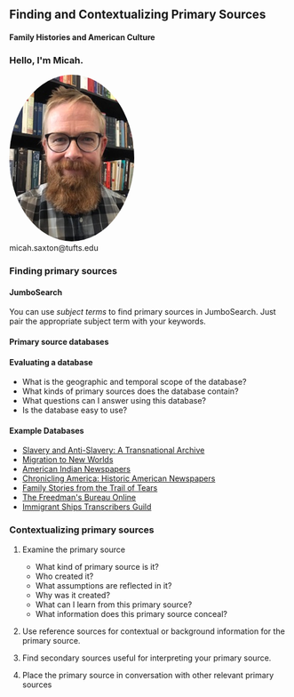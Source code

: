 ## Finding and Contextualizing Primary Sources
#### Family Histories and American Culture


### Hello, I'm Micah.
<img src="./images/saxton_profile.jpg" height=300 style="border-radius: 50%">
<br>
micah.saxton@tufts.edu


### Finding primary sources

#### JumboSearch
You can use *subject terms* to find primary sources in JumboSearch. Just pair the appropriate subject term with your keywords.

#### Primary source databases

#### Evaluating a database
* What is the geographic and temporal scope of the database?
* What kinds of primary sources does the database contain?
* What questions can I answer using this database?
* Is the database easy to use?

#### Example Databases
* [Slavery and Anti-Slavery: A Transnational Archive](https://go-gale-com.ezproxy.library.tufts.edu/ps/start.do?p=SAS&u=mlin_m_tufts)
* [Migration to New Worlds](https://www.library.tufts.edu/ezproxy/ezproxy.asp?location=migrationtonewworlds)
* [American Indian Newspapers](https://www-americanindiannewspapers-amdigital-co-uk.ezproxy.library.tufts.edu/)
* [Chronicling America: Historic American Newspapers](https://chroniclingamerica.loc.gov/)
* [Family Stories from the Trail of Tears](https://ualrexhibits.org/tribalwriters/artifacts/Family-Stories-Trail-of-Tears.html#Carnes)
* [The Freedman's Bureau Online](http://freedmensbureau.com/)
* [Immigrant Ships Transcribers Guild](http://www.immigrantships.net)


### Contextualizing primary sources

1. Examine the primary source

    * What kind of primary source is it?
    * Who created it?
    * What assumptions are reflected in it?
    * Why was it created?
    * What can I learn from this primary source?
    * What information does this primary source conceal?

2. Use reference sources for contextual or background information for the primary source.

3. Find secondary sources useful for interpreting your primary source.

4. Place the primary source in conversation with other relevant primary sources